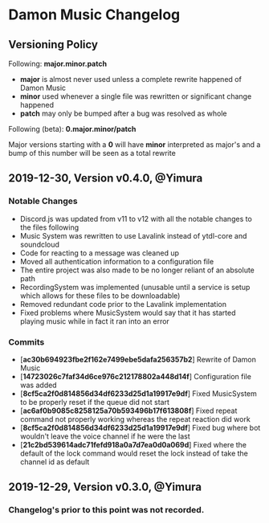 # Damon Music Changelog

## Versioning Policy

Following:
**major.minor.patch**

* **major** is almost never used unless a complete rewrite happened of Damon Music
* **minor** used whenever a single file was rewritten or significant change happened
* **patch** may only be bumped after a bug was resolved as whole

Following (beta):
**0.major.minor/patch**

Major versions starting with a **0** will have **minor** interpreted as major's and a bump of this number will be seen as a total rewrite

## 2019-12-30, Version v0.4.0, @Yimura

### Notable Changes

  * Discord.js was updated from v11 to v12 with all the notable changes to the files following
  * Music System was rewritten to use Lavalink instead of ytdl-core and soundcloud
  * Code for reacting to a message was cleaned up
  * Moved all authentication information to a configuration file
  * The entire project was also made to be no longer reliant of an absolute path
  * RecordingSystem was implemented (unusable until a service is setup which allows for these files to be downloadable)
  * Removed redundant code prior to the Lavalink implementation
  * Fixed problems where MusicSystem would say that it has started playing music while in fact it ran into an error

### Commits

  * [**ac30b694923fbe2f162e7499ebe5dafa256357b2**] Rewrite of Damon Music
  * [**14723026c7faf34d6ce976c212178802a448d14f**] Configuration file was added
  * [**8cf5ca2f0d814856d34df6233d25d1a19917e9df**] Fixed MusicSystem to be properly reset if the queue did not start
  * [**ac6af0b9085c8258125a70b593496b17f613808f**] Fixed repeat command not properly working whereas the repeat reaction did work
  * [**8cf5ca2f0d814856d34df6233d25d1a19917e9df**] Fixed bug where bot wouldn't leave the voice channel if he were the last
  * [**21c2bd539614adc71fefd918a0a7d7ea0d0a069d**] Fixed where the default of the lock command would reset the lock instead of take the channel id as default

## 2019-12-29, Version v0.3.0, @Yimura

### Changelog's prior to this point was not recorded.
